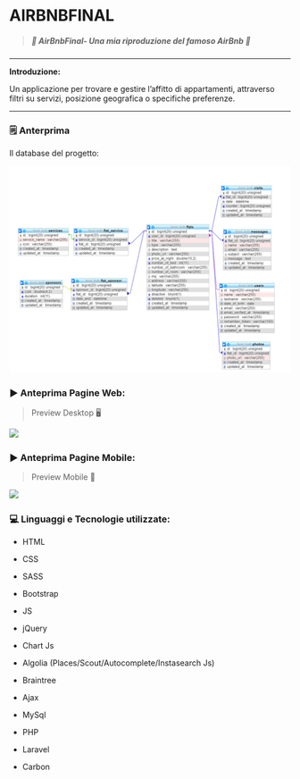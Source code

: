 #   AIRBNBFINAL



> 

>

> ##### *:open_file_folder:   AirBnbFinal- Una mia riproduzione del famoso AirBnb  :open_file_folder:*

>

> 

---



****Introduzione:**** 

Un applicazione per trovare e gestire l’affitto di appartamenti, attraverso filtri su servizi, posizione geografica o specifiche preferenze.


---

### :spiral_notepad: **Anterprima**

Il database del progetto:

![](public/img/db.png)



### :arrow_forward: Anteprima Pagine Web:
>  Preview Desktop :desktop_computer: 

![](public/img/airBnbGif.gif)

### :arrow_forward: Anteprima Pagine Mobile:
>  Preview Mobile :iphone: 

![](public/img/mobilegif.gif)

### :computer: Linguaggi e Tecnologie utilizzate:


* HTML


* CSS


* SASS


* Bootstrap


* JS


* jQuery


* Chart Js



* Algolia (Places/Scout/Autocomplete/Instasearch Js)


* Braintree


* Ajax



* MySql


* PHP


* Laravel


* Carbon